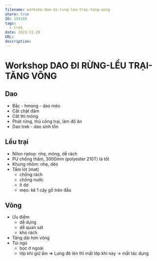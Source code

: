 ```yaml
---
filename: worksho-dao-di-rung-leu-trai-tang-vong
share: true
ID: 159160
tags:
  - trek
date: 2023-11-29
URL: 
description: 
---
```


# Workshop DAO ĐI RỪNG-LỀU TRẠI-TĂNG VÕNG
## Dao  
- Bắc - hmong - dao mèo  
- Cắt chặt đâm  
- Căt thì mỏng  
- Phát rừng, thủ công trại, làm đồ ăn  
- Dao trek - dao sinh tồn  
  
  
## Lều trại  
- Nilon riptop: nhẹ, mỏng, dễ rách  
- PU chống thấm, 3000mm (polyester 210T) là tốt  
- Khung nhôm: nhẹ, dẻo  
- Tầm lót (mat)  
	- chống rách  
	- chống nước  
	- ít dơ  
	- mẹo: kê 1 cây gỗ trên đầu  
  
## Võng  
- Ưu điểm
	- dễ dựng  
	- dễ quan sát  
	- khó rách  
- Tăng dài hơn võng  
- Túi ngủ  
	- bọc ở ngoài
	- lớp khí giữ ấm => Lưng đè lên thì mất lớp khí này -> mất tác dụng